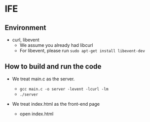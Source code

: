 # IFE

## Environment
* curl, libevent
  * We assume you already had libcurl
  * For libevent, please run ```sudo apt-get install libevent-dev```

## How to build and run the code

* We treat main.c as the server.
  * ```gcc main.c -o server -levent -lcurl -lm```
  * ```./server```

* We treat index.html as the front-end page
  * open index.html
